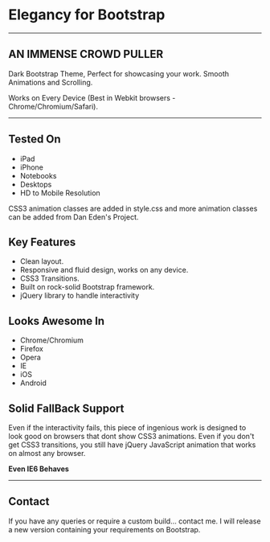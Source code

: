 Elegancy for Bootstrap
============
------------
AN IMMENSE CROWD PULLER
-----------------------

Dark Bootstrap Theme, Perfect for showcasing your work.
Smooth Animations and Scrolling.


Works on Every Device
(Best in Webkit browsers - Chrome/Chromium/Safari).

----------------------------------
Tested On
---------
 - iPad
 - iPhone
 - Notebooks
 - Desktops
 - HD to Mobile Resolution

CSS3 animation classes are added in style.css and more animation classes can be added from Dan Eden's Project.

Key Features
-------------
  - Clean layout.
  - Responsive and fluid design, works on any device.
  - CSS3 Transitions.
  - Built on rock-solid Bootstrap framework.
  - jQuery library to handle interactivity
  
Looks Awesome In
----------------
 - Chrome/Chromium
 - Firefox
 - Opera
 - IE
 - iOS
 - Android

Solid FallBack Support
----------------------
Even if the interactivity fails, this piece of ingenious work is designed to look good on browsers that dont show CSS3 animations. Even if you don't get CSS3 transitions, you still have jQuery JavaScript animation that works on almost any browser.

__Even IE6 Behaves__

--------------------
Contact
--------
If you have any queries or require a custom build... contact me.
I will release a new version containing your requirements on Bootstrap.